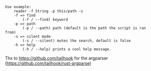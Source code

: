 ```
Use example:
    reader -f String -p this/path -s
    -f => find
        (-f / --find) keyword
    -p => path
        (-p / --path) path (default is the path the script is ran from)
    -s => silent mode
        (-s / --silent) mutes the search, default is false
    -h => help
        (-h / --help) prints a cool help message.
```
Thx to https://github.com/tailhook for the argparser (https://github.com/tailhook/rust-argparse)